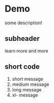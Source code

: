# Demo

some description!

## subheader

learn more and more

## short code

1. short message
2. medium message
3. long message
4. xl- message


